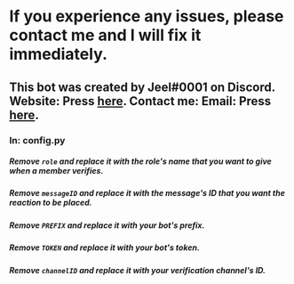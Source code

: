 # If you experience any issues, please contact me and I will fix it immediately.
## This bot was created by Jeel#0001 on Discord. Website: Press [here](https://is.gd/kingcharaf99). Contact me: Email: Press [here](mailto:businessemail.jc@gmail.com).
### In: config.py
##### Remove `role` and replace it with the role's name that you want to give when a member verifies.
##### Remove `messageID` and replace it with the message's ID that you want the reaction to be placed.
##### Remove `PREFIX` and replace it with your bot's prefix.
##### Remove `TOKEN` and replace it with your bot's token.
##### Remove `channelID` and replace it with your verification channel's ID.
# 
# 
